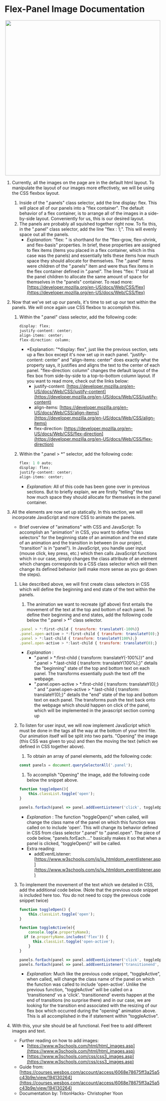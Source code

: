 # Flex-Panel Image Documentation

<p align="center"> 
    <img src="demo.gif" width="500"> 
</p>


1. Currently, all the images on the page are in the default html layout. To manipulate the layout of our images more effectively, we will be using the CSS flexbox layout. 
    1. Inside of the ".panels" class selector, add the line display: flex. This will place all of our panels into a "flex container". The default behavior of a flex container, is to arrange all of the images in a side-by-side layout. Conveniently for us, this is our desired layout. 
    2. The panels are probably all squished together right now. To fix this, in the ".panel" class selector, add the line "flex : 1;". This will evenly space out all the panels. 
        - *Explanation:* "flex: " is shorthand for the "flex-grow, flex-shrink, and flex-basis" properties. In brief, these properties are assigned to flex items (items you placed in a flex container, which in this case was the panels) and essentially tells these items how much space they should allocate for themselves. The ".panel" items were children of the ".panels" item and were thus flex items in the flex container defined in ".panel". The lines "flex: 1" told all the panel children to allocate the same amount of space for themselves in the "panels" container. To read more: [https://developer.mozilla.org/en-US/docs/Web/CSS/flex](https://developer.mozilla.org/en-US/docs/Web/CSS/flex)

2. Now that we've set up our panels, it's time to set up our text within the panels. We will once again use CSS flexbox to accomplish this. 
    1. Within the ".panel" class selector, add the following code: 

        ```jsx
        display: flex; 
        justify-content: center; 
        align-items: center; 
        flex-direction: column; 
        ```

        - *Explanation: "*display: flex", just like the previous section, sets up a flex box except it's now set up in each panel. "justify-content: center" and "align-items: center" does exactly what the property says, it justifies and aligns the text to the center of each panel. "flex-direction: column" changes the default layout of the flex box from side-by-side to a top-to-bottom column layout. If you want to read more, check out the links below:
            - justify-content: [https://developer.mozilla.org/en-US/docs/Web/CSS/justify-content](https://developer.mozilla.org/en-US/docs/Web/CSS/justify-content)
            - align-items: [https://developer.mozilla.org/en-US/docs/Web/CSS/align-items](https://developer.mozilla.org/en-US/docs/Web/CSS/align-items)
            - flex-direction: [https://developer.mozilla.org/en-US/docs/Web/CSS/flex-direction](https://developer.mozilla.org/en-US/docs/Web/CSS/flex-direction)
    2. Within the ".panel > *" selector, add the following code: 

        ```jsx
        flex: 1 0 auto; 
        display: flex; 
        justify-content: center; 
        align-items: center; 
        ```

        - *Explanation:* All of this code has been gone over in previous sections. But to briefly explain, we are firstly "telling" the text how much space they should allocate for themselves in the panel container.
3. All the elements are now set up statically. In this section, we will incorporate JavaScript and more CSS to animate the panels. 
    - Brief overview of "animations" with CSS and JavaScript: To accomplish an "animation" in CSS, you want to define "class selectors" for the beginning state of an animation and the end state of an animation and the transition in between (in our project, "transition" is in "panel"). In JavaScript, you handle user input (mouse click, key press, etc.) which then calls JavaScript functions which in our case, simply changes the class attribute of an element which changes corresponds to a CSS class selector which will then change its defined behavior (will make more sense as you go down the steps).
    1. Like described above, we will first create class selectors in CSS which will define the beginning and end state of the text within the panels. 
        1. The animation we want to recreate (gif above) first entails the movement of the text at the top and bottom of each panel. To define their beginning and end states, add the following code below the ".panel > *" class selector. 

        ```jsx
        .panel > *:first-child { transform: translateY(-100%)} 
        .panel.open-active > *:first-child { transform: translateY(0);} 
        .panel > *:last-child { transform: translateY(100%);} 
        .panel.open-active > *:last-child { transform: translateY(0);}
        ```

        - *Explanation* :
            - ".panel > *:first-child { transform: translateY(-100%)}" and ".panel > *:last-child { transform: translateY(100%);}" details the "beginning" state of the top and bottom text on each panel. The transforms essentially push the text off the webpage.
            - ".panel.open-active > *:first-child { transform: translateY(0);} " and ".panel.open-active > *:last-child { transform: translateY(0);}" details the "end" state of the top and bottom text on each panel. The transforms push the text back onto the webpage which should happen on click of the panel, which will be implemented in the javascript section coming up
    2. To listen for user input, we will now implement JavaScript which must be done in the <script> </script> tags all the way at the bottom of your html file. Our animation itself will be split into two parts. "Opening" the image (this CSS was given to you) and then the moving the text (which we defined in CSS together above). 
        1. To obtain an array of panel elements, add the following code: 

        ```jsx
        const panels = document.querySelectorAll('.panel'); 
        ```

        1. To accomplish "Opening" the image, add the following code below the snippet above. 

        ```jsx
        function toggleOpen(){ 
        	this.classList.toggle('open'); 
        }

        panels.forEach(panel => panel.addEventListener('click', toggleOpen));
        ```

        - *Explanation* : The function "toggleOpen()" when called, will change the class name of the panel on which this function was called on to include 'open'. This will change its behavior defined in CSS from class selector ".panel" to ".panel.open". The piece of code below, "panels.forEach...." basically makes it so that when a panel is clicked, "toggleOpen()" will be called.
        - Extra reading:
            - addEventListener: [https://www.w3schools.com/js/js_htmldom_eventlistener.asp](https://www.w3schools.com/js/js_htmldom_eventlistener.asp)
    3. To implement the movement of the text which we detailed in CSS, add the additional code below. (Note that the previous code snippet is included here too. You do not need to copy the previous code snippet twice) 

        ```jsx
        function toggleOpen() { 
        	this.classList.toggle('open'); 
        }

        function toggleActive(e){ 
        	console.log(e.propertyName); 
          if (e.propertyName.includes('flex')) { 
        	  this.classList.toggle('open-active'); 
        	}
        }

        panels.forEach(panel => panel.addEventListener('click', toggleOpen)); 
        panels.forEach(panel => panel.addEventListener('transitionend', toggleActive));
        ```

        - *Explanation:* Much like the previous code snippet, "toggleActive", when called, will change the class name of the panel on which the function was called to include 'open-active'. Unlike the previous function, "toggleActive" will be called on a 'transitionend' vs a 'click'. 'transitionend' events happen at the end of transitions (no surprise there) and in our case, we are looking for the transition end associated with the resizing of our flex box which occurred during the "opening" animation above. This is all accomplished in the if statement within "toggleActive".
4. With this, your site should be all functional. Feel free to add different images and text. 
    - Further reading on how to add images:
        - [https://www.w3schools.com/html/html_images.asp](https://www.w3schools.com/html/html_images.asp)
        - [https://www.w3schools.com/css/css3_images.asp](https://www.w3schools.com/css/css3_images.asp)
    - Guide from: [https://courses.wesbos.com/account/access/6068e78675ff3a25a5c43b9e/view/194130264](https://courses.wesbos.com/account/access/6068e78675ff3a25a5c43b9e/view/194130264)
    - Documentation by: TritonHacks- Christopher Yoon
